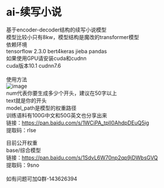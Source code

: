 # ai-续写小说<br>
基于encoder-decoder结构的续写小说模型<br>
模型比较小只有8kw，模型结构是魔改的transformer模型<br>
依赖环境<br>
tensorflow 2.3.0 bert4keras jieba pandas<br>
如果使用GPU请安装cuda和cudnn<br>
cuda版本10.1 cudnn7.6<br>
<br>
使用方法<br>
![image](https://user-images.githubusercontent.com/62837036/169949572-b64ac754-e590-4cd3-bee5-08a597fa60b8.png)<br>
num代表你要生成多少个开头，建议在50字以上<br>
text就是你的开头<br>
model_path是模型的权重路径<br>
训练语料有100G中文和50G英文也分享出来  
链接：https://pan.baidu.com/s/1WCiPA_tplI0AhdpDEuQ5ig  
提取码：rlse  

目前公开权重<br>
base/综合模型<br>
链接：https://pan.baidu.com/s/1SdvL6W70np2qp9jDWbsGVQ <br>
提取码：9sno<br>
<br>
如有问题可加Q群-143626394<br>
